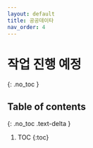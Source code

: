 ```yaml
---
layout: default
title: 공공데이타
nav_order: 4
---
```


# 작업 진행 예정
{: .no_toc }

## Table of contents
{: .no_toc .text-delta }

1. TOC
{:toc}
